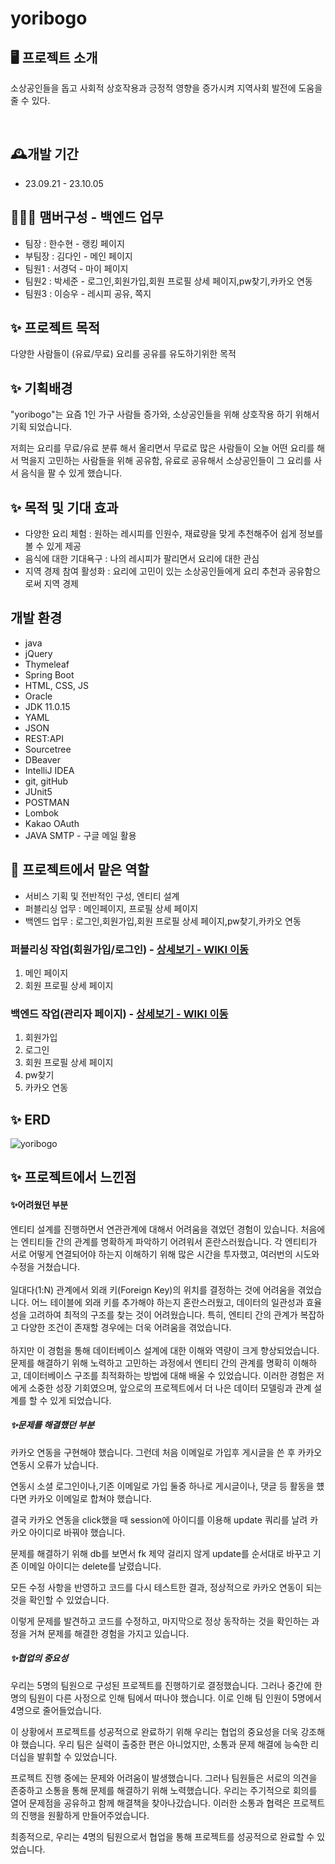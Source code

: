 # yoribogo

## 🖥️ 프로젝트 소개
소상공인들을 돕고 사회적 상호작용과 긍정적 영향을 증가시켜 지역사회 발전에 도움을 줄 수 있다.

<br>

## 🕰️개발 기간
* 23.09.21 - 23.10.05

## 🧑‍🤝‍🧑 맴버구성 - 백엔드 업무
 - 팀장  : 한수현 - 랭킹 페이지
 - 부팀장 : 김다인 - 메인 페이지
 - 팀원1 : 서경덕 - 마이 페이지
 - 팀원2 : 박세준 - 로그인,회원가입,회원 프로필 상세 페이지,pw찾기,카카오 연동
 - 팀원3 : 이승우 - 레시피 공유, 쪽지
 
 
 ## ✨ 프로젝트 목적 
 다양한 사람들이 (유료/무료) 요리를 공유를 유도하기위한 목적
 
 ## ✨ 기획배경

 "yoribogo"는 요즘 1인 가구 사람들 증가와, 소상공인들을 위해 상호작용 하기 위해서 기획 되었습니다.
 
 저희는 요리를 무료/유료 분류 해서 올리면서 무료로 많은 사람들이 오늘 어떤 요리를 해서 먹을지 고민하는 사람들을 위해 공유함, 유료로 공유해서 소상공인들이 그 요리를 사서 음식을 팔 수 있게 했습니다.

 ## ✨ 목적 및 기대 효과

- 다양한 요리 체험 : 원하는 레시피를 인원수, 재료량을 맞게 추천해주어 쉽게 정보를 볼 수 있게 제공
- 음식에 대한 기대욕구 :  나의 레시피가 팔리면서  요리에 대한 관심
- 지역 경제 참여 활성화 : 요리에 고민이 있는 소상공인들에게 요리 추천과 공유함으로써 지역 경제  

## 개발 환경
- java
- jQuery
- Thymeleaf
- Spring Boot
- HTML, CSS, JS
- Oracle
- JDK 11.0.15
- YAML
- JSON
- REST:API
- Sourcetree
- DBeaver
- IntelliJ IDEA
- git, gitHub
- JUnit5
- POSTMAN
- Lombok
- Kakao OAuth
- JAVA SMTP  - 구글 메일 활용

 ## 📌 프로젝트에서 맡은 역할 
- 서비스 기획 및 전반적인 구성, 엔티티 설계
- 퍼블리싱 업무 : 메인페이지, 프로필 상세 페이지
- 백엔드 업무 : 로그인,회원가입,회원 프로필 상세 페이지,pw찾기,카카오 연동

### 퍼블리싱 작업(회원가입/로그인) - <a href="https://github.com/sejun12/yoribogo/wiki/%EB%A7%A1%EC%9D%80%E2%80%90%EA%B8%B0%EB%8A%A5%E2%80%90%EC%86%8C%EA%B0%9C%E2%80%90%E2%80%90(%ED%8D%BC%EB%B8%94%EB%A6%AC%EC%8B%B1)" > 상세보기 - WIKI 이동</a>
 1. 메인 페이지 <br>
 2. 회원 프로필 상세 페이지 <br>

### 백엔드 작업(관리자 페이지) - <a href="https://github.com/sejun12/yoribogo/wiki/%EB%A7%A1%EC%9D%80%E2%80%90%EA%B8%B0%EB%8A%A5%E2%80%90%EC%86%8C%EA%B0%9C%E2%80%90(%EB%B0%B1%EC%97%94%EB%93%9C)" >상세보기 - WIKI 이동</a>
 1. 회원가입
 2. 로그인
 3. 회원 프로필 상세 페이지
 4. pw찾기
 5. 카카오 연동


## ✨ ERD
![yoribogo](https://github.com/sejun12/yoribogo/assets/142221965/81ae7000-137d-420a-be9a-8844c816e79d)


## ✨ 프로젝트에서 느낀점
#### ✨어려웠던 부분 <br>
엔티티 설계를 진행하면서 연관관계에 대해서 어려움을 겪었던 경험이 있습니다. 처음에는 엔티티들 간의 관계를 명확하게 파악하기 어려워서 혼란스러웠습니다. 각 엔티티가 서로 어떻게 연결되어야 하는지 이해하기 위해 많은 시간을 투자했고, 여러번의 시도와 수정을 거쳤습니다. <br>
<br>
일대다(1:N) 관계에서 외래 키(Foreign Key)의 위치를 결정하는 것에 어려움을 겪었습니다. 어느 테이블에 외래 키를 추가해야 하는지 혼란스러웠고, 데이터의 일관성과 효율성을 고려하여 최적의 구조를 찾는 것이 어려웠습니다. 특히, 엔티티 간의 관계가 복잡하고 다양한 조건이 존재할 경우에는 더욱 어려움을 겪었습니다.<br>
<br>
하지만 이 경험을 통해 데이터베이스 설계에 대한 이해와 역량이 크게 향상되었습니다. 문제를 해결하기 위해 노력하고 고민하는 과정에서 엔티티 간의 관계를 명확히 이해하고, 데이터베이스 구조를 최적화하는 방법에 대해 배울 수 있었습니다. 이러한 경험은 저에게 소중한 성장 기회였으며, 앞으로의 프로젝트에서 더 나은 데이터 모델링과 관계 설계를 할 수 있게 되었습니다.

<!-- # <서버에 관한것도 써보자> -->

##### ✨문제를 해결했던 부분
카카오 연동을 구현해야 했습니다. 그런데 처음 이메일로 가입후 게시글을 쓴 후 카카오 연동시 오류가 났습니다.

연동시 소셜 로그인이나,기존 이메일로 가입 둘중 하나로 게시글이나, 댓글 등 활동을 헀다면 카카오 이메일로 합쳐야 했습니다.

결국 카카오 연동을 click했을 때 session에 아이디를 이용해 update 쿼리를 날려 카카오 아이디로 바꿔야 했습니다.

문제를 해결하기 위해 db를 보면서 fk 제약 걸리지 않게 update를 순서대로 바꾸고 기존 이메일 아이디는 delete를 날렸습니다. 

모든 수정 사항을 반영하고 코드를 다시 테스트한 결과, 정상적으로 카카오 연동이 되는 것을 확인할 수 있었습니다.

이렇게 문제를 발견하고 코드를 수정하고, 마지막으로 정상 동작하는 것을 확인하는 과정을 거쳐 문제를 해결한 경험을 가지고 있습니다.

##### ✨협업의 중요성
우리는 5명의 팀원으로 구성된 프로젝트를 진행하기로 결정했습니다. 그러나 중간에 한 명의 팀원이 다른 사정으로 인해 팀에서 떠나야 했습니다. 이로 인해 팀 인원이 5명에서 4명으로 줄어들었습니다.

이 상황에서 프로젝트를 성공적으로 완료하기 위해 우리는 협업의 중요성을 더욱 강조해야 했습니다. 우리 팀은 실력이 출중한 편은 아니었지만, 소통과 문제 해결에 능숙한 리더십을 발휘할 수 있었습니다.

프로젝트 진행 중에는 문제와 어려움이 발생했습니다. 그러나 팀원들은 서로의 의견을 존중하고 소통을 통해 문제를 해결하기 위해 노력했습니다. 우리는 주기적으로 회의를 열어 문제점을 공유하고 함께 해결책을 찾아나갔습니다. 이러한 소통과 협력은 프로젝트의 진행을 원활하게 만들어주었습니다.

최종적으로, 우리는 4명의 팀원으로서 협업을 통해 프로젝트를 성공적으로 완료할 수 있었습니다.
